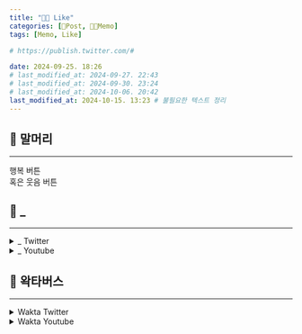 ```yaml
---
title: "🍋‍🟩 Like"
categories: [📀Post, 🍋‍🟩Memo]
tags: [Memo, Like]

# https://publish.twitter.com/#

date: 2024-09-25. 18:26
# last_modified_at: 2024-09-27. 22:43
# last_modified_at: 2024-09-30. 23:24
# last_modified_at: 2024-10-06. 20:42
last_modified_at: 2024-10-15. 13:23 # 불필요한 텍스트 정리
---
```


## 📀 말머리

---

행복 버튼  
혹은 웃음 버튼  

## 📀 _

---

<details>
	<summary>_ Twitter</summary>

<blockquote class="twitter-tweet" data-media-max-width="720" data-lang="ko"><p lang="ko" dir="ltr"><a href="https://t.co/QVxHaQthBi">pic.twitter.com/QVxHaQthBi</a></p><a href="https://twitter.com/healing_storage/status/1835637176522142096?ref_src=twsrc%5Etfw">2024년 9월 16일</a></blockquote> <script async src="https://platform.twitter.com/widgets.js" charset="utf-8"></script>

<blockquote class="twitter-tweet" data-media-max-width="720" data-lang="ko"><p lang="ko" dir="ltr"><a href="https://t.co/D2PQx6DDhc">pic.twitter.com/D2PQx6DDhc</a></p><a href="https://twitter.com/so_lovely_31/status/1824347907233026295?ref_src=twsrc%5Etfw">2024년 8월 16일</a></blockquote> <script async src="https://platform.twitter.com/widgets.js" charset="utf-8"></script>

<blockquote class="twitter-tweet" data-media-max-width="720" data-lang="ko"><p lang="en" dir="ltr"><a href="https://t.co/XwA3vsTsZk">https://t.co/XwA3vsTsZk</a></p><a href="https://twitter.com/TopGyaru/status/1824140564411146480?ref_src=twsrc%5Etfw">2024년 8월 15일</a></blockquote> <script async src="https://platform.twitter.com/widgets.js" charset="utf-8"></script>

<blockquote class="twitter-tweet" data-media-max-width="720" data-lang="ko"><p lang="ko" dir="ltr"><a href="https://t.co/Q6w5r9OqWn">pic.twitter.com/Q6w5r9OqWn</a></p><a href="https://twitter.com/kindcow__/status/1823234476602016033?ref_src=twsrc%5Etfw">2024년 8월 13일</a></blockquote> <script async src="https://platform.twitter.com/widgets.js" charset="utf-8"></script>

<blockquote class="twitter-tweet" data-media-max-width="720" data-lang="ko"><p lang="zxx" dir="ltr"><a href="https://t.co/7LLK53YAWv">pic.twitter.com/7LLK53YAWv</a></p><a href="https://twitter.com/LocalBateman/status/1835359863112626582?ref_src=twsrc%5Etfw">2024년 9월 15일</a></blockquote> <script async src="https://platform.twitter.com/widgets.js" charset="utf-8"></script>

<blockquote class="twitter-tweet" data-media-max-width="720" data-lang="ko"><p lang="zxx" dir="ltr"><a href="https://t.co/Rj9EqVI95C">pic.twitter.com/Rj9EqVI95C</a></p><a href="https://twitter.com/kkotpom/status/1804239553869549981?ref_src=twsrc%5Etfw">2024년 6월 21일</a></blockquote> <script async src="https://platform.twitter.com/widgets.js" charset="utf-8"></script>

<blockquote class="twitter-tweet" data-media-max-width="720" data-lang="ko"><p lang="zxx" dir="ltr"><a href="https://t.co/5RwDjxyC9e">pic.twitter.com/5RwDjxyC9e</a></p><a href="https://twitter.com/mio22_623668/status/1839694484655010272?ref_src=twsrc%5Etfw">2024년 9월 27일</a></blockquote> <script async src="https://platform.twitter.com/widgets.js" charset="utf-8"></script>

<blockquote class="twitter-tweet" data-media-max-width="720" data-lang="ko"><p lang="zxx" dir="ltr"><a href="https://t.co/mSxonefYDk">pic.twitter.com/mSxonefYDk</a></p><a href="https://twitter.com/1v9GG_/status/1809297679781855562?ref_src=twsrc%5Etfw">2024년 7월 5일</a></blockquote> <script async src="https://platform.twitter.com/widgets.js" charset="utf-8"></script>

<blockquote class="twitter-tweet" data-media-max-width="720" data-lang="ko"><p lang="ja" dir="ltr"><a href="https://t.co/phF5NadcLx">pic.twitter.com/phF5NadcLx</a></p><a href="https://twitter.com/yomooog/status/1812734381817205016?ref_src=twsrc%5Etfw">2024년 7월 15일</a></blockquote> <script async src="https://platform.twitter.com/widgets.js" charset="utf-8"></script>

<blockquote class="twitter-tweet" data-media-max-width="720" data-lang="ko"><p lang="ko" dir="ltr"><a href="https://twitter.com/hashtag/Nicole?src=hash&amp;ref_src=twsrc%5Etfw"><a href="https://t.co/sub2oWuImt">pic.twitter.com/sub2oWuImt</a></p><a href="https://twitter.com/nn161_9/status/1782726116320432446?ref_src=twsrc%5Etfw">2024년 4월 23일</a></blockquote> <script async src="https://platform.twitter.com/widgets.js" charset="utf-8"></script>

<blockquote class="twitter-tweet" data-media-max-width="720" data-lang="ko"><p lang="en" dir="ltr"><a href="https://t.co/859fFJOuHT">pic.twitter.com/859fFJOuHT</a></p><a href="https://twitter.com/RumblyF/status/1777038426946076704?ref_src=twsrc%5Etfw">2024년 4월 7일</a></blockquote> <script async src="https://platform.twitter.com/widgets.js" charset="utf-8"></script>

<blockquote class="twitter-tweet" data-media-max-width="720" data-lang="ko"><p lang="ja" dir="ltr"><a href="https://t.co/N8NM24dmaB">pic.twitter.com/N8NM24dmaB</a></p> <a href="https://twitter.com/matarou1996/status/1773606187340063198?ref_src=twsrc%5Etfw">2024년 3월 29일</a></blockquote> <script async src="https://platform.twitter.com/widgets.js" charset="utf-8"></script>

<blockquote class="twitter-tweet" data-media-max-width="720" data-lang="ko"><p lang="zxx" dir="ltr"><a href="https://t.co/QQmX1ohAny">pic.twitter.com/QQmX1ohAny</a></p><a href="https://twitter.com/sisterofoira/status/1751290919511523574?ref_src=twsrc%5Etfw">2024년 1월 27일</a></blockquote> <script async src="https://platform.twitter.com/widgets.js" charset="utf-8"></script>

<blockquote class="twitter-tweet" data-media-max-width="720" data-lang="ko"><p lang="zxx" dir="ltr"><a href="https://t.co/GzgASFOPeJ">pic.twitter.com/GzgASFOPeJ</a></p><a href="https://twitter.com/TopGyaru/status/1744943286778048920?ref_src=twsrc%5Etfw">2024년 1월 10일</a></blockquote> <script async src="https://platform.twitter.com/widgets.js" charset="utf-8"></script>

<blockquote class="twitter-tweet" data-media-max-width="720" data-lang="ko"><p lang="zxx" dir="ltr"><a href="https://t.co/CTmvXh2vOY">pic.twitter.com/CTmvXh2vOY</a></p><a href="https://twitter.com/yuumagurenooto/status/1692171607798923580?ref_src=twsrc%5Etfw">2023년 8월 17일</a></blockquote> <script async src="https://platform.twitter.com/widgets.js" charset="utf-8"></script>

<blockquote class="twitter-tweet" data-media-max-width="720" data-lang="ko"><p lang="zxx" dir="ltr"><a href="https://t.co/iRxiqIiw1A">pic.twitter.com/iRxiqIiw1A</a></p><a href="https://twitter.com/ReT0ky0/status/1699587578067132756?ref_src=twsrc%5Etfw">2023년 9월 7일</a></blockquote> <script async src="https://platform.twitter.com/widgets.js" charset="utf-8"></script>

<blockquote class="twitter-tweet" data-media-max-width="720" data-lang="ko"><p lang="ja" dir="ltr"><a href="https://t.co/KAd6zMl6UE">pic.twitter.com/KAd6zMl6UE</a></p><a href="https://twitter.com/tyomateee/status/1654796088979886080?ref_src=twsrc%5Etfw">2023년 5월 6일</a></blockquote> <script async src="https://platform.twitter.com/widgets.js" charset="utf-8"></script>

<blockquote class="twitter-tweet" data-media-max-width="720" data-lang="ko"><p lang="en" dir="ltr"><a href="https://t.co/bKErrT2TEX">pic.twitter.com/bKErrT2TEX</a></p><a href="https://twitter.com/TheFigen_/status/1815166372693070245?ref_src=twsrc%5Etfw">2024년 7월 21일</a></blockquote> <script async src="https://platform.twitter.com/widgets.js" charset="utf-8"></script>

<blockquote class="twitter-tweet" data-media-max-width="720" data-lang="ko"><p lang="ko" dir="ltr"><a href="https://t.co/gMItDmfKZX">pic.twitter.com/gMItDmfKZX</a></p><a href="https://twitter.com/vtuber_gallery/status/1810670567240192189?ref_src=twsrc%5Etfw">2024년 7월 9일</a></blockquote> <script async src="https://platform.twitter.com/widgets.js" charset="utf-8"></script>

<blockquote class="twitter-tweet" data-media-max-width="720" data-lang="ko"><p lang="en" dir="ltr"><a href="https://t.co/hy8dtGYhTC">pic.twitter.com/hy8dtGYhTC</a></p><a href="https://twitter.com/kirawontmiss/status/1815062939654828210?ref_src=twsrc%5Etfw">2024년 7월 21일</a></blockquote> <script async src="https://platform.twitter.com/widgets.js" charset="utf-8"></script>

<blockquote class="twitter-tweet" data-media-max-width="720" data-lang="ko"><p lang="en" dir="ltr"><a href="https://t.co/6NUod8ydS7">https://t.co/6NUod8ydS7</a> <a href="https://t.co/gVA7zE7ugU">pic.twitter.com/gVA7zE7ugU</a></p><a href="https://twitter.com/_MisterMiles_/status/1804089382556545120?ref_src=twsrc%5Etfw">2024년 6월 21일</a></blockquote> <script async src="https://platform.twitter.com/widgets.js" charset="utf-8"></script>

<blockquote class="twitter-tweet" data-media-max-width="720" data-lang="ko"><p lang="zxx" dir="ltr"><a href="https://t.co/vBpRPwpQqL">pic.twitter.com/vBpRPwpQqL</a></p><a href="https://twitter.com/weirddalle/status/1787065406160507297?ref_src=twsrc%5Etfw">2024년 5월 5일</a></blockquote> <script async src="https://platform.twitter.com/widgets.js" charset="utf-8"></script>

<blockquote class="twitter-tweet" data-media-max-width="720" data-lang="ko"><p lang="und" dir="ltr"><a href="https://t.co/zYNNKHAkyJ">pic.twitter.com/zYNNKHAkyJ</a></p><a href="https://twitter.com/yoshi_sodeoka/status/1775873712299872586?ref_src=twsrc%5Etfw">2024년 4월 4일</a></blockquote> <script async src="https://platform.twitter.com/widgets.js" charset="utf-8"></script>

<blockquote class="twitter-tweet" data-media-max-width="720" data-lang="ko"><p lang="ko" dir="ltr"><a href="https://t.co/8mVhDKFM3d">pic.twitter.com/8mVhDKFM3d</a></p><a href="https://twitter.com/_o_yjung/status/1711724108952826045?ref_src=twsrc%5Etfw">2023년 10월 10일</a></blockquote> <script async src="https://platform.twitter.com/widgets.js" charset="utf-8"></script>

<blockquote class="twitter-tweet" data-media-max-width="720" data-lang="ko"><p lang="en" dir="ltr"><a href="https://t.co/eWzPb5CgUv">pic.twitter.com/eWzPb5CgUv</a></p><a href="https://twitter.com/shouldhaveanima/status/1690287463951118336?ref_src=twsrc%5Etfw">2023년 8월 12일</a></blockquote> <script async src="https://platform.twitter.com/widgets.js" charset="utf-8"></script>

<blockquote class="twitter-tweet" data-media-max-width="720" data-lang="ko"><p lang="qme" dir="ltr"><a href="https://twitter.com/hashtag/MiyooMiniPlus?src=hash&amp;ref_src=twsrc%5Etfw"></a> <a href="https://twitter.com/hashtag/%E3%82%B8%E3%83%AB%E3%81%AE%EF%BC%91%E6%97%A5?src=hash&amp;ref_src=twsrc%5Etfw"></a> <a href="https://t.co/63XcCF3DPx">pic.twitter.com/63XcCF3DPx</a></p><a href="https://twitter.com/GameboyJuntaro/status/1656345846936670208?ref_src=twsrc%5Etfw">2023년 5월 10일</a></blockquote> <script async src="https://platform.twitter.com/widgets.js" charset="utf-8"></script>

<blockquote class="twitter-tweet" data-media-max-width="720" data-lang="ko"><p lang="ko" dir="ltr"><a href="https://t.co/odP8V9nNay">https://t.co/odP8V9nNay</a></p><a href="https://twitter.com/Translate_Ghost/status/1657352237071613952?ref_src=twsrc%5Etfw">2023년 5월 13일</a></blockquote> <script async src="https://platform.twitter.com/widgets.js" charset="utf-8"></script>

<blockquote class="twitter-tweet" data-media-max-width="720" data-lang="ko"><p lang="qme" dir="ltr"><a href="https://twitter.com/hashtag/%E3%83%96%E3%83%AB%E3%82%A2%E3%82%AB?src=hash&amp;ref_src=twsrc%5Etfw"></a> <a href="https://t.co/s5o0T3jQQx">pic.twitter.com/s5o0T3jQQx</a></p><a href="https://twitter.com/arisu_archive/status/1656220719116849152?ref_src=twsrc%5Etfw">2023년 5월 10일</a></blockquote> <script async src="https://platform.twitter.com/widgets.js" charset="utf-8"></script>

<blockquote class="twitter-tweet" data-media-max-width="720" data-lang="ko"><p lang="en" dir="ltr"><a href="https://t.co/o4I1OVfHny">pic.twitter.com/o4I1OVfHny</a></p><a href="https://twitter.com/AkshayNarisetti/status/1651466332158984193?ref_src=twsrc%5Etfw">2023년 4월 27일</a></blockquote> <script async src="https://platform.twitter.com/widgets.js" charset="utf-8"></script>

<blockquote class="twitter-tweet" data-media-max-width="720" data-lang="ko"><p lang="ko" dir="ltr"><a href="https://t.co/9lgvAGKigD">pic.twitter.com/9lgvAGKigD</a></p><a href="https://twitter.com/backbbingss/status/1653366663063175170?ref_src=twsrc%5Etfw">2023년 5월 2일</a></blockquote> <script async src="https://platform.twitter.com/widgets.js" charset="utf-8"></script>

<blockquote class="twitter-tweet" data-media-max-width="720" data-lang="ko"><p lang="ko" dir="ltr"><a href="https://t.co/QmIzJMYNlv">pic.twitter.com/QmIzJMYNlv</a></p><a href="https://twitter.com/healing_storage/status/1637682747803324416?ref_src=twsrc%5Etfw">2023년 3월 20일</a></blockquote> <script async src="https://platform.twitter.com/widgets.js" charset="utf-8"></script>

<blockquote class="twitter-tweet" data-media-max-width="720" data-lang="ko"><p lang="ko" dir="ltr"><a href="https://t.co/KliiITL3Wh">https://t.co/KliiITL3Wh</a> <a href="https://t.co/yq3H2sibTe">pic.twitter.com/yq3H2sibTe</a></p><a href="https://twitter.com/Hanguny/status/1541239177328463872?ref_src=twsrc%5Etfw">2022년 6월 27일</a></blockquote> <script async src="https://platform.twitter.com/widgets.js" charset="utf-8"></script>

<blockquote class="twitter-tweet" data-media-max-width="720" data-lang="ko"><p lang="ja" dir="ltr"><a href="https://t.co/MI5Si1P0XQ">pic.twitter.com/MI5Si1P0XQ</a></p><a href="https://twitter.com/prac_tice_2023/status/1815322708730892753?ref_src=twsrc%5Etfw">2024년 7월 22일</a></blockquote> <script async src="https://platform.twitter.com/widgets.js" charset="utf-8"></script>

<blockquote class="twitter-tweet" data-media-max-width="720" data-lang="ko"><p lang="ko" dir="ltr"><a href="https://t.co/2LR9R9XSpv">pic.twitter.com/2LR9R9XSpv</a></p><a href="https://twitter.com/bback_it_up/status/1839506922208395696?ref_src=twsrc%5Etfw">2024년 9월 27일</a></blockquote> <script async src="https://platform.twitter.com/widgets.js" charset="utf-8"></script>

<blockquote class="twitter-tweet" data-media-max-width="720" data-lang="ko"><p lang="ko" dir="ltr"><a href="https://t.co/9UNv6M1gDp">pic.twitter.com/9UNv6M1gDp</a></p><a href="https://twitter.com/fav_item/status/1825742581076029825?ref_src=twsrc%5Etfw">2024년 8월 20일</a></blockquote> <script async src="https://platform.twitter.com/widgets.js" charset="utf-8"></script>

<blockquote class="twitter-tweet" data-media-max-width="720" data-lang="ko"><p lang="ko" dir="ltr"><a href="https://t.co/y7ZcKpQRXS">https://t.co/y7ZcKpQRXS</a> <a href="https://t.co/zNBFnrNPlR">pic.twitter.com/zNBFnrNPlR</a></p><a href="https://twitter.com/rlarinn1/status/1827747805068488704?ref_src=twsrc%5Etfw">2024년 8월 25일</a></blockquote> <script async src="https://platform.twitter.com/widgets.js" charset="utf-8"></script>

<blockquote class="twitter-tweet" data-media-max-width="720" data-lang="ko"><p lang="zxx" dir="ltr"><a href="https://t.co/azvvUGS2dm">https://t.co/azvvUGS2dm</a> <a href="https://t.co/JzijWHiBYi">pic.twitter.com/JzijWHiBYi</a></p><a href="https://twitter.com/maburuiz/status/1832761200326689230?ref_src=twsrc%5Etfw">2024년 9월 8일</a></blockquote> <script async src="https://platform.twitter.com/widgets.js" charset="utf-8"></script>

<blockquote class="twitter-tweet" data-media-max-width="720" data-lang="ko"><p lang="ja" dir="ltr"><a href="https://t.co/EEdTRjsgAf">pic.twitter.com/EEdTRjsgAf</a></p><a href="https://twitter.com/jaja_jajamaru/status/1834177524877984064?ref_src=twsrc%5Etfw">2024년 9월 12일</a></blockquote> <script async src="https://platform.twitter.com/widgets.js" charset="utf-8"></script>

<blockquote class="twitter-tweet" data-media-max-width="720" data-lang="ko"><p lang="ja" dir="ltr"><a href="https://t.co/PI3nmnUPpO">pic.twitter.com/PI3nmnUPpO</a></p><a href="https://twitter.com/_596_/status/1834046754939101498?ref_src=twsrc%5Etfw">2024년 9월 12일</a></blockquote> <script async src="https://platform.twitter.com/widgets.js" charset="utf-8"></script>

</details>

<details>
	<summary>_ Youtube</summary>

{% include embed/youtube.html id = "eTn8j8GBhLY" %}
{% include embed/youtube.html id = "6M5HIsCfONo" %}
{% include embed/youtube.html id = "T3bdwuYaTkk" %}
{% include embed/youtube.html id = "3m5a7pVqLNc" %}
{% include embed/youtube.html id = "XbdPzCW-bnI" %}
{% include embed/youtube.html id = "qqvz7uBVxrs" %}
{% include embed/youtube.html id = "Roi6DkIKDAo" %}
{% include embed/youtube.html id = "_xXIC96jXBQ" %}
{% include embed/youtube.html id = "gI8RIHbF-Uc" %}
{% include embed/youtube.html id = "Szzso9rnDXs" %}
{% include embed/youtube.html id = "-Z_hFj4S9Q8" %}
{% include embed/youtube.html id = "QD4HpVtMmL8" %}
{% include embed/youtube.html id = "FgildQ5l4xA" %}
{% include embed/youtube.html id = "ljBSmQdL_Ow" %}
{% include embed/youtube.html id = "_CoG4lEDCg4" %}
{% include embed/youtube.html id = "MzKV8LYHUxk" %}
{% include embed/youtube.html id = "T2Fn9emIE80" %}
{% include embed/youtube.html id = "MYpZYPI-cYI" %}
{% include embed/youtube.html id = "YHUnebgpMT8" %}
{% include embed/youtube.html id = "6GtBMQ_JaXg" %}
{% include embed/youtube.html id = "gpYK_hriz4c" %}
{% include embed/youtube.html id = "dJxyL8R5dBs" %}
{% include embed/youtube.html id = "KbvxC8VClAU" %}
{% include embed/youtube.html id = "II4mzm7q864" %}
{% include embed/youtube.html id = "rPRV0CIbitQ" %}
{% include embed/youtube.html id = "TMg0hDCm31k" %}
{% include embed/youtube.html id = "X96T0j1m4FI" %}
{% include embed/youtube.html id = "dFlDRhvM4L0" %}
{% include embed/youtube.html id = "-25eiOwn3l0" %}
{% include embed/youtube.html id = "xQ5NBeq4TfE" %}
{% include embed/youtube.html id = "GDDDYmS2SMM" %}
{% include embed/youtube.html id = "_Gh2x9uQ6mQ" %}
{% include embed/youtube.html id = "HPdHj7rqLyc" %}
{% include embed/youtube.html id = "Pwdut9ahrPs" %}
{% include embed/youtube.html id = "SleaST-I5Eo" %}
{% include embed/youtube.html id = "FJbV4lIi_PA" %}
{% include embed/youtube.html id = "kHQCJDo_RzI" %}
{% include embed/youtube.html id = "Mz4-38d3-AE" %}
{% include embed/youtube.html id = "UxHsGE0JCuw" %}
{% include embed/youtube.html id = "SxKDkuhkHEg" %}
{% include embed/youtube.html id = "6aRD4Dc4jEM" %}
{% include embed/youtube.html id = "l4ScCv_Vspk" %}
{% include embed/youtube.html id = "FG9pjD8h62E" %}
{% include embed/youtube.html id = "xZJbbrlw00k" %}
{% include embed/youtube.html id = "N_s_ZTeiXxE" %}
{% include embed/youtube.html id = "JBKO27Jy08Q" %}
{% include embed/youtube.html id = "ZHZgqdenuRc" %}
{% include embed/youtube.html id = "WzK97Y1aJ_w" %}
{% include embed/youtube.html id = "1qjQgSAAMPI" %}
{% include embed/youtube.html id = "Ec-o7ADa0p8" %}
{% include embed/youtube.html id = "DmAFyJ-7ZsY" %}

</details>

## 📀 왁타버스

---

<details>
	<summary>Wakta Twitter</summary>

- [릴챤 워싱씨](https://x.com/cocho224/status/1735709034085486894)
- [마법소녀 비챤](https://x.com/Nega_mannaz/status/1671896491047395329)
- [멜로크론님 주폭도](https://x.com/melochron/status/1670998635646177281)

<blockquote class="twitter-tweet" data-media-max-width="720"><p lang="ko" dir="ltr"><a href="https://t.co/xgfR8ZsHc9">https://t.co/xgfR8ZsHc9</a> <a href="https://t.co/ttV7H7nlhS">pic.twitter.com/ttV7H7nlhS</a></p><a href="https://twitter.com/buck_0610/status/1656699566127976449?ref_src=twsrc%5Etfw">May 11, 2023</a></blockquote> <script async src="https://platform.twitter.com/widgets.js" charset="utf-8"></script>

<blockquote class="twitter-tweet" data-media-max-width="720" data-lang="ko"><p lang="ko" dir="ltr"><a href="https://t.co/RUvOBiOqjx">https://t.co/RUvOBiOqjx</a> <a href="https://t.co/1gGkOPAtsk">pic.twitter.com/1gGkOPAtsk</a></p><a href="https://twitter.com/Abchimy__/status/1834858069144355204?ref_src=twsrc%5Etfw">2024년 9월 14일</a></blockquote> <script async src="https://platform.twitter.com/widgets.js" charset="utf-8"></script>

<blockquote class="twitter-tweet" data-media-max-width="720" data-lang="ko"><p lang="ko" dir="ltr"><a href="https://t.co/dOxLF3ROPh">pic.twitter.com/dOxLF3ROPh</a></p><a href="https://twitter.com/ch5danforwakta/status/1807043324068643248?ref_src=twsrc%5Etfw">2024년 6월 29일</a></blockquote> <script async src="https://platform.twitter.com/widgets.js" charset="utf-8"></script>

<blockquote class="twitter-tweet" data-media-max-width="720" data-lang="ko"><p lang="ko" dir="ltr"><a href="https://t.co/TKAFQMYsmY">https://t.co/TKAFQMYsmY</a> <a href="https://t.co/jQeGaLMazP">pic.twitter.com/jQeGaLMazP</a></p><a href="https://twitter.com/dyubu0902/status/1740350296336028136?ref_src=twsrc%5Etfw">2023년 12월 28일</a></blockquote> <script async src="https://platform.twitter.com/widgets.js" charset="utf-8"></script>

<blockquote class="twitter-tweet" data-media-max-width="720" data-lang="ko"><p lang="ko" dir="ltr"><a href="https://t.co/KiwFhMvbGY">pic.twitter.com/KiwFhMvbGY</a></p><a href="https://twitter.com/Hzip_001/status/1735288649930133602?ref_src=twsrc%5Etfw">2023년 12월 14일</a></blockquote> <script async src="https://platform.twitter.com/widgets.js" charset="utf-8"></script>

<blockquote class="twitter-tweet" data-media-max-width="720" data-lang="ko"><p lang="zxx" dir="ltr"><a href="https://t.co/lsDtliJDX6">pic.twitter.com/lsDtliJDX6</a></p><a href="https://twitter.com/mkmk01092/status/1693080163687231976?ref_src=twsrc%5Etfw">2023년 8월 20일</a></blockquote> <script async src="https://platform.twitter.com/widgets.js" charset="utf-8"></script>

<blockquote class="twitter-tweet" data-media-max-width="720" data-lang="ko"><p lang="ko" dir="ltr"><a href="https://t.co/Ebt1nmkCXb">pic.twitter.com/Ebt1nmkCXb</a></p><a href="https://twitter.com/dyubu0902/status/1737761292939821071?ref_src=twsrc%5Etfw">2023년 12월 21일</a></blockquote> <script async src="https://platform.twitter.com/widgets.js" charset="utf-8"></script>

<blockquote class="twitter-tweet" data-media-max-width="720" data-lang="ko"><p lang="ko" dir="ltr"><a href="https://t.co/mh8vlXFUI2">pic.twitter.com/mh8vlXFUI2</a></p><a href="https://twitter.com/swnchann/status/1707345849750306970?ref_src=twsrc%5Etfw">2023년 9월 28일</a></blockquote> <script async src="https://platform.twitter.com/widgets.js" charset="utf-8"></script>

<blockquote class="twitter-tweet" data-media-max-width="720" data-lang="ko"><p lang="ko" dir="ltr"><a href="https://t.co/5wUL3Q2k5a">pic.twitter.com/5wUL3Q2k5a</a></p><a href="https://twitter.com/drr7518/status/1688904846135676930?ref_src=twsrc%5Etfw">2023년 8월 8일</a></blockquote> <script async src="https://platform.twitter.com/widgets.js" charset="utf-8"></script>

<blockquote class="twitter-tweet" data-media-max-width="720" data-lang="ko"><p lang="ko" dir="ltr"><a href="https://t.co/A71FBB6ccl">pic.twitter.com/A71FBB6ccl</a></p><a href="https://twitter.com/dd_epari/status/1685296944900632577?ref_src=twsrc%5Etfw">2023년 7월 29일</a></blockquote> <script async src="https://platform.twitter.com/widgets.js" charset="utf-8"></script>

<blockquote class="twitter-tweet" data-media-max-width="720" data-lang="ko"><p lang="ko" dir="ltr"><a href="https://t.co/ZlaUXsBYMn">pic.twitter.com/ZlaUXsBYMn</a></p><a href="https://twitter.com/jr_rixve/status/1640255759303970817?ref_src=twsrc%5Etfw">2023년 3월 27일</a></blockquote> <script async src="https://platform.twitter.com/widgets.js" charset="utf-8"></script>

<blockquote class="twitter-tweet" data-media-max-width="720" data-lang="ko"><p lang="ko" dir="ltr"><a href="https://t.co/X5Mkk8gBOU">pic.twitter.com/X5Mkk8gBOU</a></p><a href="https://twitter.com/WAK_aci/status/1610678723325628416?ref_src=twsrc%5Etfw">2023년 1월 4일</a></blockquote> <script async src="https://platform.twitter.com/widgets.js" charset="utf-8"></script>

<blockquote class="twitter-tweet" data-media-max-width="720" data-lang="ko"><p lang="ko" dir="ltr"><a href="https://t.co/s74QwBjadP">pic.twitter.com/s74QwBjadP</a></p><a href="https://twitter.com/drr7518/status/1609320745074831361?ref_src=twsrc%5Etfw">2022년 12월 31일</a></blockquote> <script async src="https://platform.twitter.com/widgets.js" charset="utf-8"></script>

<blockquote class="twitter-tweet" data-media-max-width="720" data-lang="ko"><p lang="ko" dir="ltr"><a href="https://t.co/7pQCyFF2Gl">pic.twitter.com/7pQCyFF2Gl</a></p><a href="https://twitter.com/lem_ming_/status/1604833431107833856?ref_src=twsrc%5Etfw">2022년 12월 19일</a></blockquote> <script async src="https://platform.twitter.com/widgets.js" charset="utf-8"></script>

<blockquote class="twitter-tweet" data-media-max-width="720" data-lang="ko"><p lang="ko" dir="ltr"><a href="https://t.co/o9owPxlqFE">pic.twitter.com/o9owPxlqFE</a></p><a href="https://twitter.com/lem_ming_/status/1601158708641247232?ref_src=twsrc%5Etfw">2022년 12월 9일</a></blockquote> <script async src="https://platform.twitter.com/widgets.js" charset="utf-8"></script>

<blockquote class="twitter-tweet" data-media-max-width="720" data-lang="ko"><p lang="ko" dir="ltr"><a href="https://t.co/ll9RlLA6eo">pic.twitter.com/ll9RlLA6eo</a></p><a href="https://twitter.com/lem_ming_/status/1597575431754231809?ref_src=twsrc%5Etfw">2022년 11월 29일</a></blockquote> <script async src="https://platform.twitter.com/widgets.js" charset="utf-8"></script>

<blockquote class="twitter-tweet" data-media-max-width="720" data-lang="ko"><p lang="ko" dir="ltr"><a href="https://t.co/ulL78TFtSL">pic.twitter.com/ulL78TFtSL</a></p><a href="https://twitter.com/Nyong_wak/status/1529814456363995136?ref_src=twsrc%5Etfw">2022년 5월 26일</a></blockquote> <script async src="https://platform.twitter.com/widgets.js" charset="utf-8"></script>

<blockquote class="twitter-tweet" data-media-max-width="720" data-lang="ko"><p lang="ko" dir="ltr"><a href="https://t.co/eTsWdTQeHX">pic.twitter.com/eTsWdTQeHX</a></p><a href="https://twitter.com/canindaeyo/status/1673600024905928705?ref_src=twsrc%5Etfw">June 27, 2023</a></blockquote> <script async src="https://platform.twitter.com/widgets.js" charset="utf-8"></script>

<blockquote class="twitter-tweet" data-media-max-width="720" data-lang="ko"><p lang="ko" dir="ltr"><a href="https://t.co/ZFEVypLfoT">pic.twitter.com/ZFEVypLfoT</a></p><a href="https://twitter.com/plu_Vii_a/status/1596188612403818496?ref_src=twsrc%5Etfw">November 25, 2022</a></blockquote> <script async src="https://platform.twitter.com/widgets.js" charset="utf-8"></script>

<blockquote class="twitter-tweet" data-media-max-width="720" data-lang="ko"><p lang="ko" dir="ltr"><a href="https://t.co/9BI8qXkDuM">pic.twitter.com/9BI8qXkDuM</a></p><a href="https://twitter.com/seguZzangsegu/status/1692502799630971339?ref_src=twsrc%5Etfw">August 18, 2023</a></blockquote> <script async src="https://platform.twitter.com/widgets.js" charset="utf-8"></script>

<blockquote class="twitter-tweet" data-media-max-width="720" data-lang="ko"><p lang="ko" dir="ltr"><a href="https://t.co/RRtW0TCYoU">pic.twitter.com/RRtW0TCYoU</a></p><a href="https://twitter.com/seguZzangsegu/status/1693276937626800335?ref_src=twsrc%5Etfw">August 20, 2023</a></blockquote> <script async src="https://platform.twitter.com/widgets.js" charset="utf-8"></script>

<blockquote class="twitter-tweet" data-media-max-width="720" data-lang="ko"><p lang="ko" dir="ltr"><a href="https://t.co/H5pchQQK2d">pic.twitter.com/H5pchQQK2d</a></p><a href="https://twitter.com/ff9910e/status/1723670261378257056?ref_src=twsrc%5Etfw">November 12, 2023</a></blockquote> <script async src="https://platform.twitter.com/widgets.js" charset="utf-8"></script>

<blockquote class="twitter-tweet" data-media-max-width="720" data-lang="ko"><p lang="ko" dir="ltr"><a href="https://t.co/7GXwx8cZUc">pic.twitter.com/7GXwx8cZUc</a></p><a href="https://twitter.com/dd_epari/status/1725156673558392979?ref_src=twsrc%5Etfw">November 16, 2023</a></blockquote> <script async src="https://platform.twitter.com/widgets.js" charset="utf-8"></script>

<blockquote class="twitter-tweet" data-media-max-width="720" data-lang="ko"><p lang="ko" dir="ltr"><a href="https://t.co/fGjCFE8UkF">pic.twitter.com/fGjCFE8UkF</a></p><a href="https://twitter.com/dd_epari/status/1692872918467068135?ref_src=twsrc%5Etfw">August 19, 2023</a></blockquote> <script async src="https://platform.twitter.com/widgets.js" charset="utf-8"></script>

<blockquote class="twitter-tweet" data-media-max-width="720" data-lang="ko"><p lang="ko" dir="ltr"><a href="https://t.co/n6Acs64CSq">pic.twitter.com/n6Acs64CSq</a></p><a href="https://twitter.com/sollog8__/status/1738187007720063082?ref_src=twsrc%5Etfw">December 22, 2023</a></blockquote> <script async src="https://platform.twitter.com/widgets.js" charset="utf-8"></script>

<blockquote class="twitter-tweet" data-media-max-width="720" data-lang="ko"><p lang="ko" dir="ltr"><a href="https://t.co/XtdxbKwlz8">pic.twitter.com/XtdxbKwlz8</a></p><a href="https://twitter.com/drr7518/status/1542861876358705153?ref_src=twsrc%5Etfw">2022년 7월 1일</a></blockquote> <script async src="https://platform.twitter.com/widgets.js" charset="utf-8"></script>

<blockquote class="twitter-tweet" data-media-max-width="720" data-lang="ko"><p lang="ko" dir="ltr"><a href="https://t.co/d7OKseoYGc">pic.twitter.com/d7OKseoYGc</a></p><a href="https://twitter.com/han7356289/status/1738180080294301771?ref_src=twsrc%5Etfw">December 22, 2023</a></blockquote> <script async src="https://platform.twitter.com/widgets.js" charset="utf-8"></script>

</details>

<details>
	<summary>Wakta Youtube</summary>

{% include embed/youtube.html id = "hByavt7X52E" %}
{% include embed/youtube.html id = "wXeX8-N_kY0" %}
{% include embed/youtube.html id = "mTe94pi2V44" %}
{% include embed/youtube.html id = "MO0OA0Xg53Y" %}
{% include embed/youtube.html id = "MN5CSuZQ-Co" %}
{% include embed/youtube.html id = "0Wt9R4JwPMg" %}
{% include embed/youtube.html id = "YEHGfqquWqc" %}
{% include embed/youtube.html id = "koRKcVCpJc0" %}
{% include embed/youtube.html id = "QUjyCMBiiJU" %}
{% include embed/youtube.html id = "FqUBfuhyKzQ" %}
{% include embed/youtube.html id = "_FOAijVo3_w" %}
{% include embed/youtube.html id = "rJHxnQQ2lb0" %}
{% include embed/youtube.html id = "jXN23Gqr5rQ" %}
{% include embed/youtube.html id = "ckIZqOsKD1g" %}
{% include embed/youtube.html id = "eJhLBHFra-s" %}
{% include embed/youtube.html id = "-cyHxzblc44" %}
{% include embed/youtube.html id = "FsW0ezv2ckM" %}
{% include embed/youtube.html id = "ODGubRQsLI8" %}
{% include embed/youtube.html id = "cl5Jp10yooE" %}
{% include embed/youtube.html id = "vAPbSOanY2U" %}
{% include embed/youtube.html id = "lxZVngiJKvg" %}
{% include embed/youtube.html id = "R7gyqUkYkso" %}
{% include embed/youtube.html id = "XD07S3xia8w" %}
{% include embed/youtube.html id = "gz9g0H2dooI" %}
{% include embed/youtube.html id = "H-TNUcNGBdo" %}
{% include embed/youtube.html id = "y6mnUx580yQ" %}
{% include embed/youtube.html id = "H5_euoo7ekM" %}
{% include embed/youtube.html id = "0ZT78C6N1oc" %}
{% include embed/youtube.html id = "K19LFTjQ6zY" %}
{% include embed/youtube.html id = "K9_IP1Cgr54" %}
{% include embed/youtube.html id = "R_KHMGpnXAc" %}
{% include embed/youtube.html id = "S6mfLrjQAbU" %}
{% include embed/youtube.html id = "smU7MqFE_Ag" %}
{% include embed/youtube.html id = "ymdbOTccy5o" %}
{% include embed/youtube.html id = "XzoQGAVFeVE" %}
{% include embed/youtube.html id = "1-87BrfMnqg" %}
{% include embed/youtube.html id = "15Pq8u6mLzA" %}
{% include embed/youtube.html id = "d81xoQbyZnk" %}
{% include embed/youtube.html id = "4YmTmrBPEl4" %}
{% include embed/youtube.html id = "Sel8MhE7CXE" %}
{% include embed/youtube.html id = "ajyEGw6hD_E" %}
{% include embed/youtube.html id = "mG7oTXjSJjI" %}
{% include embed/youtube.html id = "70hu9IFj7n8" %}
{% include embed/youtube.html id = "fTflAb2r63A" %}
{% include embed/youtube.html id = "Gg-QPa5n9gc" %}
{% include embed/youtube.html id = "xKEdjJixWMU" %}
{% include embed/youtube.html id = "gK1gz5qeB7U" %}
{% include embed/youtube.html id = "48gctUFeMzA" %}
{% include embed/youtube.html id = "9mWybvLsXE8" %}

</details>
